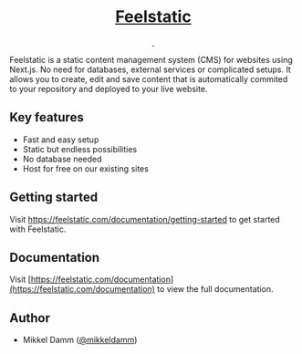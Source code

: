 <p align="center">
  <a href="https://feelstatic.com">
    <h1 align="center">Feelstatic</h1>
  </a>
</p>

<p align="center">
  <a aria-label="NPM version" href="https://www.npmjs.com/package/feelstatic">
    <img alt="" src="https://img.shields.io/npm/v/feelstatic?style=flat-square&labelColor=000000">
  </a>
  <a aria-label="License" href="https://github.com/mikkeldamm/feelstatic/blob/main/license.md">
    <img alt="" src="https://img.shields.io/npm/l/feelstatic?style=flat-square&labelColor=000000">
  </a>
</p>

Feelstatic is a static content management system (CMS) for websites using Next.js. No need for databases, external services or complicated setups. It allows you to create, edit and save content that is automatically commited to your repository and deployed to your live website.

## Key features

- Fast and easy setup
- Static but endless possibilities
- No database needed
- Host for free on our existing sites

## Getting started

Visit <a aria-label="feelstatic getting started" href="https://feelstatic.com/documentation/getting-started">https://feelstatic.com/documentation/getting-started</a> to get started with Feelstatic.

## Documentation

Visit [https://feelstatic.com/documentation](https://feelstatic.com/documentation) to view the full documentation.

## Author

- Mikkel Damm ([@mikkeldamm](https://twitter.com/mikkeldamm))
